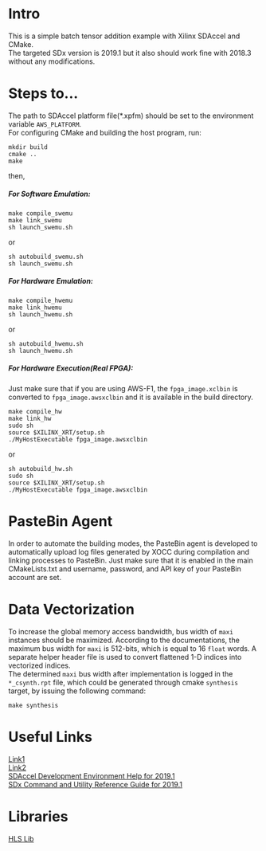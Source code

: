 # Intro
This is a simple batch tensor addition example with Xilinx SDAccel and CMake.  
The targeted SDx version is 2019.1 but it also should work fine with 2018.3 without any modifications.

# Steps to...
The path to SDAccel platform file(*.xpfm) should be set to the environment variable `AWS_PLATFORM`.  
For configuring CMake and building the host program, run:
```
mkdir build
cmake ..
make
```
then,
##### For Software Emulation:
```
make compile_swemu
make link_swemu
sh launch_swemu.sh
```
or  
```
sh autobuild_swemu.sh
sh launch_swemu.sh
```
##### For Hardware Emulation:
```
make compile_hwemu
make link_hwemu
sh launch_hwemu.sh
```
or  
```
sh autobuild_hwemu.sh
sh launch_hwemu.sh
```
##### For Hardware Execution(Real FPGA):
Just make sure that if you are using AWS-F1, the `fpga_image.xclbin` is converted to `fpga_image.awsxclbin` and it is available in the build directory.
```
make compile_hw
make link_hw
sudo sh
source $XILINX_XRT/setup.sh
./MyHostExecutable fpga_image.awsxclbin
```
or  
```
sh autobuild_hw.sh
sudo sh
source $XILINX_XRT/setup.sh
./MyHostExecutable fpga_image.awsxclbin
```
# PasteBin Agent
In order to automate the building modes, the PasteBin agent is developed to automatically upload log files generated by XOCC during compilation and linking processes to PasteBin. Just make sure that it is enabled in the main CMakeLists.txt and username, password, and API key of your PasteBin account are set.

# Data Vectorization
To increase the global memory access bandwidth, bus width of `maxi` instances should be maximized. According to the documentations, the maximum bus width for `maxi` is 512-bits, which is equal to 16 `float` words.
A separate helper header file is used to convert flattened 1-D indices into vectorized indices.  
The determined `maxi` bus width after implementation is logged in the `*_csynth.rpt` file, which could be generated through cmake `synthesis` target, by issuing the following command:  
```
make synthesis
```

# Useful Links
[Link1](https://github.com/Xilinx/SDAccel-Tutorials/blob/master/docs/Pathway3/ProfileAndTraceReports.md)  
[Link2](https://github.com/Xilinx/SDAccel-Tutorials/blob/master/docs/Pathway3/HardwareExec.md)  
[SDAccel Development Environment Help for 2019.1](https://www.xilinx.com/html_docs/xilinx2019_1/sdaccel_doc/znf1520531165689.html#znf1520531165689)  
[SDx Command and Utility Reference Guide for 2019.1](https://www.xilinx.com/support/documentation/sw_manuals/xilinx2019_1/ug1279-sdx-command-utility-reference-guide.pdf)  
# Libraries
[HLS Lib](https://github.com/definelicht/hlslib)
